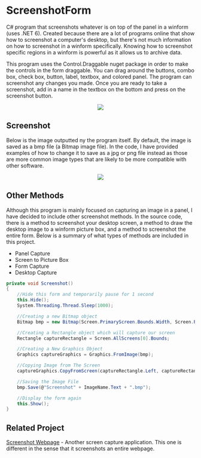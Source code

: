 # ScreenshotForm
C# program that screenshots whatever is on top of the panel in a winform (uses .NET 6). Created because there are a lot of programs online that show how to screenshot a computer's desktop, but there's not much information on how to screenshot in a winform specifically. Knowing how to screenshot specific regions in a winform is powerful as it allows us to archive data.

This program uses the Control.Draggable nuget package in order to make the controls in the form draggable. You can drag around the buttons, combo box, check box, button, label, textbox, and colored panel. The program can screenshot any changes you made. Once you are ready to take a screenshot, add in a name in the textbox on the bottom and press on the screenshot button.

<p align="center">
<img src="https://user-images.githubusercontent.com/100814612/167539360-f7a9fe22-6ef1-4555-afc1-66b039e6d9a3.png"><img>
</p>

**Screenshot**
----------------
Below is the image outputted ny the program itself. By default, the image is saved as a bmp file (a Bitmap image file). In the code, I have provided examples of how to change it to save as a jpg or png file instead as those are more common image types that are likely to be more compatible with other software.

<p align="center">
<img src="https://user-images.githubusercontent.com/100814612/167540275-08da3b0f-7118-4be3-8d03-d38f9fbb6070.png"><img>
</p>

**Other Methods**
----------------
Although this program is mainly focused on capturing an image in a panel, I have decided to include other screenshot methods. In the source code, there is a method to screenshot your desktop screen, a method to draw the desktop image to a winform picture box, and a method to screenshot the entire form. Below is a summary of what types of methods are included in this project.
- Panel Capture
- Screen to Picture Box
- Form Capture
- Desktop Capture

```csharp
private void Screenshot()
{
    //Hide this form and temporarily pause for 1 second
    this.Hide();
    System.Threading.Thread.Sleep(1000);

    //Creating a new Bitmap object
    Bitmap bmp = new Bitmap(Screen.PrimaryScreen.Bounds.Width, Screen.PrimaryScreen.Bounds.Height);

    //Creating a Rectangle object which will capture our screen
    Rectangle captureRectangle = Screen.AllScreens[0].Bounds;

    //Creating a New Graphics Object
    Graphics captureGraphics = Graphics.FromImage(bmp);

    //Copying Image from The Screen
    captureGraphics.CopyFromScreen(captureRectangle.Left, captureRectangle.Top, 0, 0, captureRectangle.Size);

    //Saving the Image File
    bmp.Save(@"Screenshot" + ImageName.Text + ".bmp");

    //Display the form again
    this.Show();
}
```

**Related Project**
----------------
[Screenshot Webpage](https://github.com/Kttra/ScreenshotWebpage) - Another screen capture application. This one is different in the sense that it screenshots an entire webpage.
